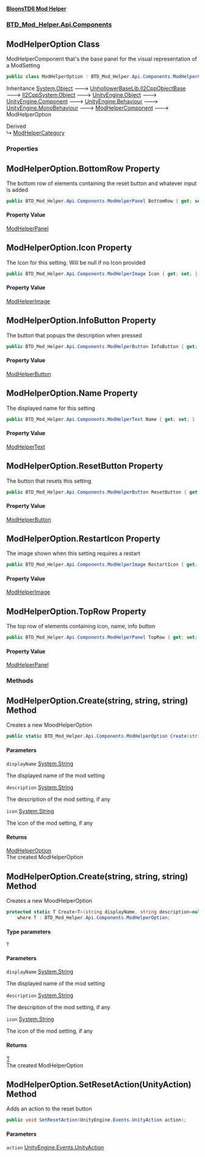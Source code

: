 #### [BloonsTD6 Mod Helper](README.md 'README')
### [BTD_Mod_Helper.Api.Components](README.md#BTD_Mod_Helper.Api.Components 'BTD_Mod_Helper.Api.Components')

## ModHelperOption Class

ModHelperComponent that's the base panel for the visual representation of a ModSetting

```csharp
public class ModHelperOption : BTD_Mod_Helper.Api.Components.ModHelperComponent
```

Inheritance [System.Object](https://docs.microsoft.com/en-us/dotnet/api/System.Object 'System.Object') &#129106; [UnhollowerBaseLib.Il2CppObjectBase](https://docs.microsoft.com/en-us/dotnet/api/UnhollowerBaseLib.Il2CppObjectBase 'UnhollowerBaseLib.Il2CppObjectBase') &#129106; [Il2CppSystem.Object](https://docs.microsoft.com/en-us/dotnet/api/Il2CppSystem.Object 'Il2CppSystem.Object') &#129106; [UnityEngine.Object](https://docs.microsoft.com/en-us/dotnet/api/UnityEngine.Object 'UnityEngine.Object') &#129106; [UnityEngine.Component](https://docs.microsoft.com/en-us/dotnet/api/UnityEngine.Component 'UnityEngine.Component') &#129106; [UnityEngine.Behaviour](https://docs.microsoft.com/en-us/dotnet/api/UnityEngine.Behaviour 'UnityEngine.Behaviour') &#129106; [UnityEngine.MonoBehaviour](https://docs.microsoft.com/en-us/dotnet/api/UnityEngine.MonoBehaviour 'UnityEngine.MonoBehaviour') &#129106; [ModHelperComponent](BTD_Mod_Helper.Api.Components.ModHelperComponent.md 'BTD_Mod_Helper.Api.Components.ModHelperComponent') &#129106; ModHelperOption

Derived  
&#8627; [ModHelperCategory](BTD_Mod_Helper.Api.Components.ModHelperCategory.md 'BTD_Mod_Helper.Api.Components.ModHelperCategory')
### Properties

<a name='BTD_Mod_Helper.Api.Components.ModHelperOption.BottomRow'></a>

## ModHelperOption.BottomRow Property

The bottom row of elements containing the reset button and whatever input is added

```csharp
public BTD_Mod_Helper.Api.Components.ModHelperPanel BottomRow { get; set; }
```

#### Property Value
[ModHelperPanel](BTD_Mod_Helper.Api.Components.ModHelperPanel.md 'BTD_Mod_Helper.Api.Components.ModHelperPanel')

<a name='BTD_Mod_Helper.Api.Components.ModHelperOption.Icon'></a>

## ModHelperOption.Icon Property

The Icon for this setting. Will be null if no Icon provided

```csharp
public BTD_Mod_Helper.Api.Components.ModHelperImage Icon { get; set; }
```

#### Property Value
[ModHelperImage](BTD_Mod_Helper.Api.Components.ModHelperImage.md 'BTD_Mod_Helper.Api.Components.ModHelperImage')

<a name='BTD_Mod_Helper.Api.Components.ModHelperOption.InfoButton'></a>

## ModHelperOption.InfoButton Property

The button that popups the description when pressed

```csharp
public BTD_Mod_Helper.Api.Components.ModHelperButton InfoButton { get; set; }
```

#### Property Value
[ModHelperButton](BTD_Mod_Helper.Api.Components.ModHelperButton.md 'BTD_Mod_Helper.Api.Components.ModHelperButton')

<a name='BTD_Mod_Helper.Api.Components.ModHelperOption.Name'></a>

## ModHelperOption.Name Property

The displayed name for this setting

```csharp
public BTD_Mod_Helper.Api.Components.ModHelperText Name { get; set; }
```

#### Property Value
[ModHelperText](BTD_Mod_Helper.Api.Components.ModHelperText.md 'BTD_Mod_Helper.Api.Components.ModHelperText')

<a name='BTD_Mod_Helper.Api.Components.ModHelperOption.ResetButton'></a>

## ModHelperOption.ResetButton Property

The button that resets this setting

```csharp
public BTD_Mod_Helper.Api.Components.ModHelperButton ResetButton { get; set; }
```

#### Property Value
[ModHelperButton](BTD_Mod_Helper.Api.Components.ModHelperButton.md 'BTD_Mod_Helper.Api.Components.ModHelperButton')

<a name='BTD_Mod_Helper.Api.Components.ModHelperOption.RestartIcon'></a>

## ModHelperOption.RestartIcon Property

The image shown when this setting requires a restart

```csharp
public BTD_Mod_Helper.Api.Components.ModHelperImage RestartIcon { get; set; }
```

#### Property Value
[ModHelperImage](BTD_Mod_Helper.Api.Components.ModHelperImage.md 'BTD_Mod_Helper.Api.Components.ModHelperImage')

<a name='BTD_Mod_Helper.Api.Components.ModHelperOption.TopRow'></a>

## ModHelperOption.TopRow Property

The top row of elements containing icon, name, info button

```csharp
public BTD_Mod_Helper.Api.Components.ModHelperPanel TopRow { get; set; }
```

#### Property Value
[ModHelperPanel](BTD_Mod_Helper.Api.Components.ModHelperPanel.md 'BTD_Mod_Helper.Api.Components.ModHelperPanel')
### Methods

<a name='BTD_Mod_Helper.Api.Components.ModHelperOption.Create(string,string,string)'></a>

## ModHelperOption.Create(string, string, string) Method

Creates a new MoodHelperOption

```csharp
public static BTD_Mod_Helper.Api.Components.ModHelperOption Create(string displayName, string description=null, string icon=null);
```
#### Parameters

<a name='BTD_Mod_Helper.Api.Components.ModHelperOption.Create(string,string,string).displayName'></a>

`displayName` [System.String](https://docs.microsoft.com/en-us/dotnet/api/System.String 'System.String')

The displayed name of the mod setting

<a name='BTD_Mod_Helper.Api.Components.ModHelperOption.Create(string,string,string).description'></a>

`description` [System.String](https://docs.microsoft.com/en-us/dotnet/api/System.String 'System.String')

The description of the mod setting, if any

<a name='BTD_Mod_Helper.Api.Components.ModHelperOption.Create(string,string,string).icon'></a>

`icon` [System.String](https://docs.microsoft.com/en-us/dotnet/api/System.String 'System.String')

The icon of the mod setting, if any

#### Returns
[ModHelperOption](BTD_Mod_Helper.Api.Components.ModHelperOption.md 'BTD_Mod_Helper.Api.Components.ModHelperOption')  
The created ModHelperOption

<a name='BTD_Mod_Helper.Api.Components.ModHelperOption.Create_T_(string,string,string)'></a>

## ModHelperOption.Create<T>(string, string, string) Method

Creates a new MoodHelperOption

```csharp
protected static T Create<T>(string displayName, string description=null, string icon=null)
    where T : BTD_Mod_Helper.Api.Components.ModHelperOption;
```
#### Type parameters

<a name='BTD_Mod_Helper.Api.Components.ModHelperOption.Create_T_(string,string,string).T'></a>

`T`
#### Parameters

<a name='BTD_Mod_Helper.Api.Components.ModHelperOption.Create_T_(string,string,string).displayName'></a>

`displayName` [System.String](https://docs.microsoft.com/en-us/dotnet/api/System.String 'System.String')

The displayed name of the mod setting

<a name='BTD_Mod_Helper.Api.Components.ModHelperOption.Create_T_(string,string,string).description'></a>

`description` [System.String](https://docs.microsoft.com/en-us/dotnet/api/System.String 'System.String')

The description of the mod setting, if any

<a name='BTD_Mod_Helper.Api.Components.ModHelperOption.Create_T_(string,string,string).icon'></a>

`icon` [System.String](https://docs.microsoft.com/en-us/dotnet/api/System.String 'System.String')

The icon of the mod setting, if any

#### Returns
[T](BTD_Mod_Helper.Api.Components.ModHelperOption.md#BTD_Mod_Helper.Api.Components.ModHelperOption.Create_T_(string,string,string).T 'BTD_Mod_Helper.Api.Components.ModHelperOption.Create<T>(string, string, string).T')  
The created ModHelperOption

<a name='BTD_Mod_Helper.Api.Components.ModHelperOption.SetResetAction(UnityEngine.Events.UnityAction)'></a>

## ModHelperOption.SetResetAction(UnityAction) Method

Adds an action to the reset button

```csharp
public void SetResetAction(UnityEngine.Events.UnityAction action);
```
#### Parameters

<a name='BTD_Mod_Helper.Api.Components.ModHelperOption.SetResetAction(UnityEngine.Events.UnityAction).action'></a>

`action` [UnityEngine.Events.UnityAction](https://docs.microsoft.com/en-us/dotnet/api/UnityEngine.Events.UnityAction 'UnityEngine.Events.UnityAction')
